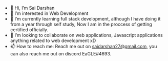 - 👋 Hi, I’m Sai Darshan
- 👀 I’m interested in Web Development
- 🌱 I’m currently learning full stack development, although I have doing it from a year through self study, Now I am in the proccess of getting certified officially.
- 💞️ I’m looking to collaborate on web applications, Javascript applications anything related to web development xD
- 📫 How to reach me: Reach me out on saidarshan27@gmail.com, you can also reach me out on discord EaGLE#4693.

<!---
EaGLE-25/EaGLE-25 is a ✨ special ✨ repository because its `README.md` (this file) appears on your GitHub profile.
You can click the Preview link to take a look at your changes.
--->
